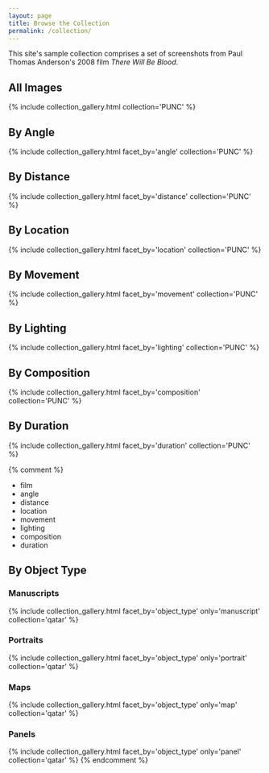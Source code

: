 ```yaml
---
layout: page
title: Browse the Collection
permalink: /collection/
---
```


This site's sample collection comprises a set of screenshots from Paul Thomas Anderson's 2008 film *There Will Be Blood*.

## All Images
{% include collection_gallery.html collection='PUNC' %}

## By Angle
{% include collection_gallery.html facet_by='angle' collection='PUNC' %}

## By Distance
{% include collection_gallery.html facet_by='distance' collection='PUNC' %}

## By Location
{% include collection_gallery.html facet_by='location' collection='PUNC' %}

## By Movement
{% include collection_gallery.html facet_by='movement' collection='PUNC' %}

## By Lighting
{% include collection_gallery.html facet_by='lighting' collection='PUNC' %}

## By Composition
{% include collection_gallery.html facet_by='composition' collection='PUNC' %}

## By Duration
{% include collection_gallery.html facet_by='duration' collection='PUNC' %}

{% comment %}
- film
- angle
- distance
- location
- movement
- lighting
- composition
- duration
## By Object Type

### Manuscripts
{% include collection_gallery.html facet_by='object_type' only='manuscript' collection='qatar' %}
### Portraits
{% include collection_gallery.html facet_by='object_type' only='portrait' collection='qatar' %}
### Maps
{% include collection_gallery.html facet_by='object_type' only='map' collection='qatar' %}
### Panels
{% include collection_gallery.html facet_by='object_type' only='panel' collection='qatar' %}
{% endcomment %}
